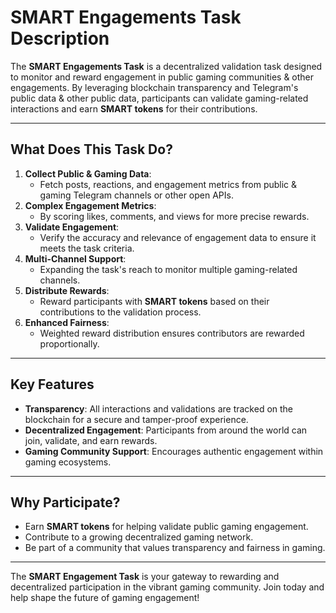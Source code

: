 # SMART Engagements Task Description
The **SMART Engagements Task** is a decentralized validation task designed to monitor and reward engagement in public gaming communities & other engagements. By leveraging blockchain transparency and Telegram's public data & other public data, participants can validate gaming-related interactions and earn **SMART tokens** for their contributions.

---
## What Does This Task Do?
1. **Collect Public & Gaming Data**:
   - Fetch posts, reactions, and engagement metrics from public & gaming Telegram channels or other open APIs.
2. **Complex Engagement Metrics**:   
   -  By scoring likes, comments, and views for more precise rewards.
3. **Validate Engagement**:
   - Verify the accuracy and relevance of engagement data to ensure it meets the task criteria.
4. **Multi-Channel Support**: 
   - Expanding the task's reach to monitor multiple gaming-related channels.
5. **Distribute Rewards**:
   - Reward participants with **SMART tokens** based on their contributions to the validation process.
6. **Enhanced Fairness**: 
   - Weighted reward distribution ensures contributors are rewarded proportionally.
---
## Key Features
- **Transparency**: All interactions and validations are tracked on the blockchain for a secure and tamper-proof experience.
- **Decentralized Engagement**: Participants from around the world can join, validate, and earn rewards.
- **Gaming Community Support**: Encourages authentic engagement within gaming ecosystems.
---
## Why Participate?
- Earn **SMART tokens** for helping validate public gaming engagement.
- Contribute to a growing decentralized gaming network.
- Be part of a community that values transparency and fairness in gaming.
---
The **SMART Engagement Task** is your gateway to rewarding and decentralized participation in the vibrant gaming community. Join today and help shape the future of gaming engagement!


